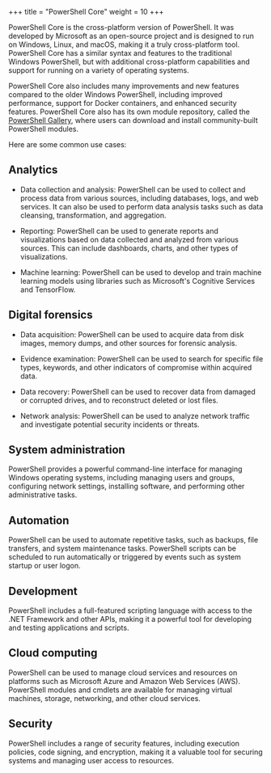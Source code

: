 +++
title = "PowerShell Core"
weight = 10
+++

PowerShell Core is the cross-platform version of PowerShell. 
It was developed by Microsoft as an open-source project and 
is designed to run on Windows, Linux, and macOS, making it a truly cross-platform tool. 
PowerShell Core has a similar syntax and features to the traditional Windows PowerShell, 
but with additional cross-platform capabilities and support for running on a variety of operating systems.

PowerShell Core also includes many improvements and new features compared to the older Windows PowerShell, including improved performance, support for Docker containers, 
and enhanced security features. PowerShell Core also has its own module repository, 
called the [PowerShell Gallery](https://www.powershellgallery.com/), where users can download and install community-built PowerShell modules.

Here are some common use cases:

## Analytics

- Data collection and analysis: PowerShell can be used to collect and process data from various sources, including databases, logs, and web services. It can also be used to perform data analysis tasks such as data cleansing, transformation, and aggregation.

- Reporting: PowerShell can be used to generate reports and visualizations based on data collected and analyzed from various sources. This can include dashboards, charts, and other types of visualizations.

- Machine learning: PowerShell can be used to develop and train machine learning models using libraries such as Microsoft's Cognitive Services and TensorFlow.

## Digital forensics

- Data acquisition: PowerShell can be used to acquire data from disk images, memory dumps, and other sources for forensic analysis.

- Evidence examination: PowerShell can be used to search for specific file types, keywords, and other indicators of compromise within acquired data.

- Data recovery: PowerShell can be used to recover data from damaged or corrupted drives, and to reconstruct deleted or lost files.

- Network analysis: PowerShell can be used to analyze network traffic and investigate potential security incidents or threats.

## System administration

PowerShell provides a powerful command-line interface for managing Windows operating systems, including managing users and groups, configuring network settings, installing software, and performing other administrative tasks.

## Automation

PowerShell can be used to automate repetitive tasks, such as backups, file transfers, and system maintenance tasks. PowerShell scripts can be scheduled to run automatically or triggered by events such as system startup or user logon.

## Development

PowerShell includes a full-featured scripting language with access to the .NET Framework and other APIs, making it a powerful tool for developing and testing applications and scripts.

## Cloud computing

PowerShell can be used to manage cloud services and resources on platforms such as Microsoft Azure and Amazon Web Services (AWS). PowerShell modules and cmdlets are available for managing virtual machines, storage, networking, and other cloud services.

## Security

PowerShell includes a range of security features, including execution policies, code signing, and encryption, making it a valuable tool for securing systems and managing user access to resources.
